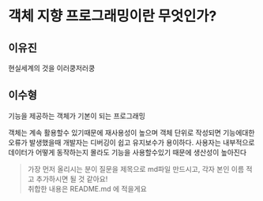# 객체 지향 프로그래밍이란 무엇인가? 

## 이유진
현실세계의 것을 이러쿵저러쿵 

## 이수형

기능을 제공하는 객체가 기본이 되는 프로그래밍 

객체는 계속 활용할수 있기때문에 재사용성이 높으며 객체 단위로 작성되면 기능에대한 오류가 발생했을때 개발자는 디버깅이 쉽고 유지보수가 용이하다. 사용자는 내부적으로 데이터가 어떻게 동작하는지 몰라도 기능을 사용할수있기 때문에 생산성이 높아진다


> 가장 먼저 올리시는 분이 질문을 제목으로 md파일 만드시고, 각자 본인 이름 적고 추가하시면 될 것 같아요!  
> 취합한 내용은 README.md 에 적을게요 
